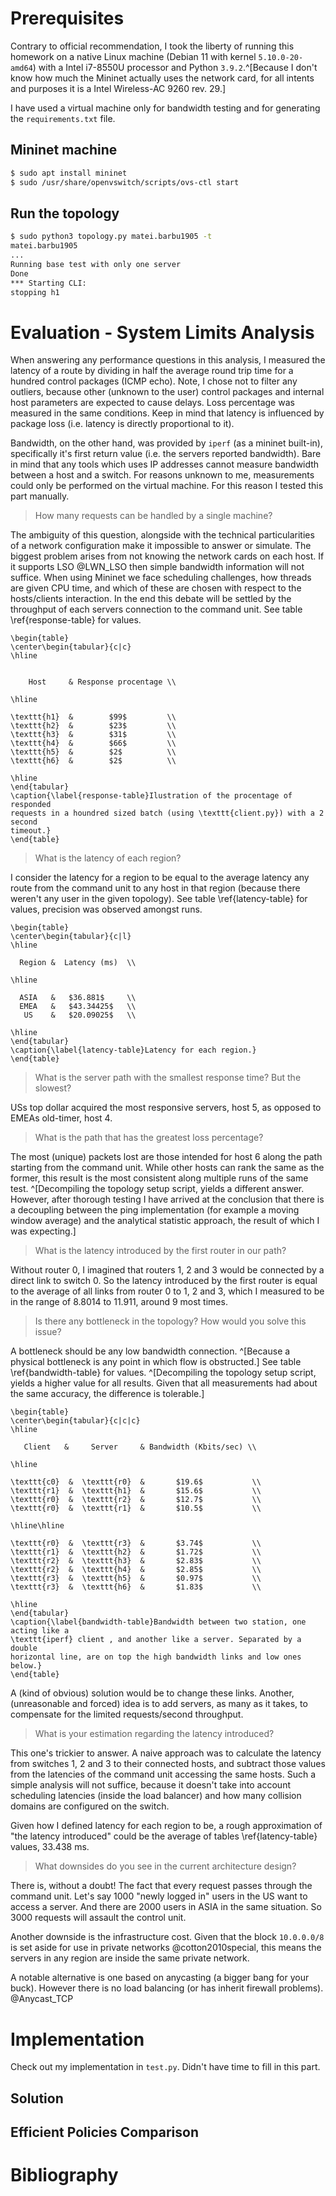 # Prerequisites

Contrary to official recommendation, I took the liberty of running this homework
on a native Linux machine (Debian $11$ with kernel `5.10.0-20-amd64`) with a
Intel i7-8550U processor and Python `3.9.2`.^[Because I don't know how much the
Mininet actually uses the network card, for all intents and purposes it is a
Intel Wireless-AC 9260 rev. 29.]

I have used a virtual machine only for bandwidth testing and for generating the
`requirements.txt` file.

## Mininet machine

```bash
$ sudo apt install mininet
$ sudo /usr/share/openvswitch/scripts/ovs-ctl start
```

## Run the topology

```bash
$ sudo python3 topology.py matei.barbu1905 -t
matei.barbu1905
...
Running base test with only one server
Done
*** Starting CLI:
stopping h1 
```

# Evaluation - System Limits Analysis

When answering any performance questions in this analysis, I measured the
latency of a route by dividing in half the average round trip time for a hundred
control packages (ICMP echo).  Note,  I chose not to filter any outliers,
because other (unknown to the user) control packages and internal host
parameters are expected to cause delays. Loss percentage was measured in the
same conditions. Keep in mind that latency is influenced by package loss (i.e.
latency is directly proportional to it).

Bandwidth, on the other hand, was provided by `iperf` (as a mininet built-in),
specifically it's first return value (i.e. the servers reported bandwidth). Bare
in mind that any tools which uses IP addresses cannot measure bandwidth between
a host and a switch. For reasons unknown to me, measurements could only be
performed on the virtual machine. For this reason I tested this part manually.

> How many requests can be handled by a single machine?

The ambiguity of this question, alongside with the technical particularities of
a network configuration make it impossible to answer or simulate. The biggest
problem arises from not knowing the network cards on each host. If it supports
LSO @LWN_LSO then simple bandwidth information will not suffice. When using
Mininet we face scheduling challenges, how threads are given CPU time, and which
of these are chosen with respect to the hosts/clients interaction. In the end
this debate will be settled by the throughput of each servers connection to the
command unit. See table \ref{response-table} for values.

```{=latex}
\begin{table}
\center\begin{tabular}{c|c}
\hline

   
    Host     & Response procentage \\

\hline

\texttt{h1}  &        $99$         \\
\texttt{h2}  &        $23$         \\
\texttt{h3}  &        $31$         \\
\texttt{h4}  &        $66$         \\
\texttt{h5}  &        $2$          \\
\texttt{h6}  &        $2$          \\

\hline
\end{tabular}
\caption{\label{response-table}Ilustration of the procentage of responded
requests in a houndred sized batch (using \texttt{client.py}) with a 2 second
timeout.}
\end{table}
```

> What is the latency of each region?

I consider the latency for a region to be equal to the average latency any route
from the command unit to any host in that region (because there weren't any user
in the given topology). See table \ref{latency-table} for values, precision was
observed amongst runs.

```{=latex}
\begin{table}
\center\begin{tabular}{c|l}
\hline

  Region &  Latency (ms)  \\

\hline

  ASIA   &   $36.881$     \\
  EMEA   &   $43.34425$   \\
   US    &   $20.09025$   \\

\hline
\end{tabular}
\caption{\label{latency-table}Latency for each region.}
\end{table}
```

> What is the server path with the smallest response time? But the slowest?

USs top dollar acquired the most responsive servers, host $5$, as opposed to
EMEAs old-timer, host $4$.

> What is the path that has the greatest loss percentage?

The most (unique) packets lost are those intended for host $6$ along the path
starting from the command unit. While other hosts can rank the same as the
former, this result is the most consistent along multiple runs of the same test.
^[Decompiling the topology setup script, yields a different answer. However,
after thorough testing I have arrived at the conclusion that there is a
decoupling between the ping implementation (for example a moving window average)
and the analytical statistic approach, the result of which I was expecting.]

> What is the latency introduced by the first router in our path?

Without router $0$, I imagined that routers $1$, $2$ and $3$ would be connected
by a direct link to switch $0$. So the latency introduced by the first router
is equal to the average of all links from router $0$ to $1$, $2$ and $3$, which
I measured to be in the range of $8.8014$ to $11.911$, around $9$ most times.

> Is there any bottleneck in the topology? How would you solve this issue?

A bottleneck should be any low bandwidth connection. ^[Because a physical
bottleneck is any point in which flow is obstructed.] See table
\ref{bandwidth-table} for values. ^[Decompiling the topology setup script,
yields a higher value for all results. Given that all measurements had about the
same accuracy, the difference is tolerable.]

```{=latex}
\begin{table}
\center\begin{tabular}{c|c|c}
\hline

   Client   &     Server     & Bandwidth (Kbits/sec) \\

\hline

\texttt{c0}  &  \texttt{r0}  &       $19.6$           \\
\texttt{r1}  &  \texttt{h1}  &       $15.6$           \\
\texttt{r0}  &  \texttt{r2}  &       $12.7$           \\
\texttt{r0}  &  \texttt{r1}  &       $10.5$           \\

\hline\hline

\texttt{r0}  &  \texttt{r3}  &       $3.74$           \\
\texttt{r1}  &  \texttt{h2}  &       $1.72$           \\
\texttt{r2}  &  \texttt{h3}  &       $2.83$           \\
\texttt{r2}  &  \texttt{h4}  &       $2.85$           \\
\texttt{r3}  &  \texttt{h5}  &       $0.97$           \\
\texttt{r3}  &  \texttt{h6}  &       $1.83$           \\

\hline
\end{tabular}
\caption{\label{bandwidth-table}Bandwidth between two station, one acting like a
\texttt{iperf} client , and another like a server. Separated by a double
horizontal line, are on top the high bandwidth links and low ones below.}
\end{table}
```

A (kind of obvious) solution would be to change these links. Another,
(unreasonable and forced) idea is to add servers, as many as it takes, to
compensate for the limited requests/second throughput.

> What is your estimation regarding the latency introduced?

This one's trickier to answer. A naive approach was to calculate the latency
from switches $1$, $2$ and $3$ to their connected hosts, and subtract those
values from the latencies of the command unit accessing the same hosts. Such a
simple analysis will not suffice, because it doesn't take into account
scheduling latencies (inside the load balancer) and how many collision domains
are configured on the switch.

Given how I defined latency for each region to be, a rough approximation of "the
latency introduced" could be the average of tables \ref{latency-table} values,
$33.438$ ms.

> What downsides do you see in the current architecture design?

There is, without a doubt! The fact that every request passes through the
command unit. Let's say $1000$ "newly logged in" users in the US want to access
a server. And there are $2000$ users in ASIA in the same situation. So $3000$
requests will assault the control unit.

Another downside is the infrastructure cost. Given that the block `10.0.0.0/8`
is set aside for use in private networks @cotton2010special, this means the
servers in any region are inside the same private network.

A notable alternative is one based on anycasting (a bigger bang for your buck).
However there is no load balancing (or has inherit firewall problems).
@Anycast_TCP

# Implementation

Check out my implementation in `test.py`. Didn't have time to fill in this part.

## Solution

## Efficient Policies Comparison

# Bibliography
